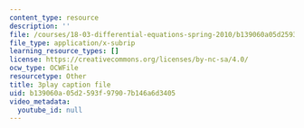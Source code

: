 ```yaml
---
content_type: resource
description: ''
file: /courses/18-03-differential-equations-spring-2010/b139060a05d2593f97907b146a6d3405_heBvViSi9xQ.vtt
file_type: application/x-subrip
learning_resource_types: []
license: https://creativecommons.org/licenses/by-nc-sa/4.0/
ocw_type: OCWFile
resourcetype: Other
title: 3play caption file
uid: b139060a-05d2-593f-9790-7b146a6d3405
video_metadata:
  youtube_id: null
---
```

